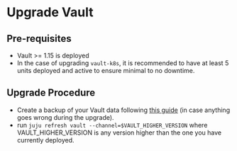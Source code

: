 # Upgrade Vault

## Pre-requisites

- Vault >= 1.15 is deployed
- In the case of upgrading `vault-k8s`, it is recommended to have at least 5 units deployed and active to ensure minimal to no downtime.

## Upgrade Procedure

- Create a backup of your Vault data following [this guide](create_backup.md) (in case anything goes wrong during the upgrade).
- run `juju refresh vault --channel=$VAULT_HIGHER_VERSION` where VAULT_HIGHER_VERSION is any version higher than the one you have currently deployed.
